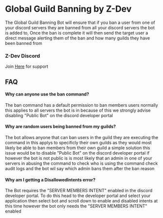 
# Global Guild Banning by Z-Dev
The Global Guild Banning Bot will ensure that if you ban a user from one of your discord servers they are banned from all your discord servers the bot is added to, Once the ban is complete it will then send the target user a direct message alerting them of the ban and how many guilds they have been banned from 
### Z-Dev Discord
Join [Here](https://discord.gg/EV9cpmp6qf) for support


## FAQ

#### Why can anyone use the ban command?

The ban command has a default permission to ban members users normally this applies to all servers the bot is in because of this we strongly advise disabling "Public Bot" on the discord developer portal

#### Why are random users being banned from my guilds?

The bot allows anyone that can ban users in the guild they are executing the command in this applys to specificly their own guilds as they would most likely be able to ban members from their own guild a simple solution this issue would be to disable "Public Bot" on the discord developer portal if however the bot is not public is is most likely that an admin in one of your servers in abusing the command to check who is using the command check audit logs and the bot wil say which admin bans them after the ban reason

#### Why am I getting a DisallowedIntents error?

The Bot requires the "SERVER MEMBERS INTENT" enabled in the discord developer portal. To do this head to the developer portal and select your application then select bot and scroll down to enable and disabled intents at this time however the bot only needs the "SERVER MEMBERS INTENT" enabled
